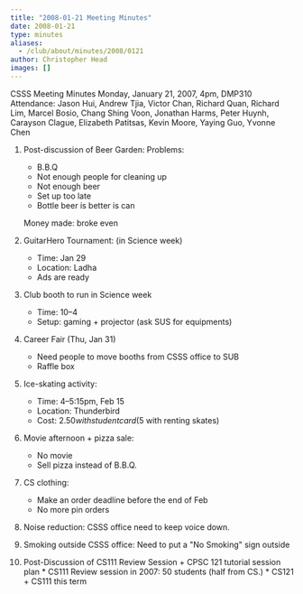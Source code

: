 ```yaml
---
title: "2008-01-21 Meeting Minutes"
date: 2008-01-21
type: minutes
aliases:
  - /club/about/minutes/2008/0121
author: Christopher Head
images: []
---
```


CSSS Meeting Minutes
Monday, January 21, 2007, 4pm, DMP310
Attendance: Jason Hui, Andrew Tjia, Victor Chan, Richard Quan, Richard Lim, Marcel Bosio, Chang Shing Voon, Jonathan Harms, Peter Huynh, Carayson Clague, Elizabeth Patitsas, Kevin Moore, Yaying Guo, Yvonne Chen

1.  Post-discussion of Beer Garden:
    Problems:

    *   B.B.Q
    *   Not enough people for cleaning up
    *   Not enough beer
    *   Set up too late
    *   Bottle beer is better is can

    Money made: broke even

2.  GuitarHero Tournament: (in Science week)
    *   Time: Jan 29
    *   Location: Ladha
    *   Ads are ready
3.  Club booth to run in Science week
    *   Time: 10–4
    *   Setup: gaming + projector (ask SUS for equipments)
4.  Career Fair (Thu, Jan 31)
    *   Need people to move booths from CSSS office to SUB
    *   Raffle box
5.  Ice-skating activity:
    *   Time: 4–5:15pm, Feb 15
    *   Location: Thunderbird
    *   Cost: $2.50 with student card ($5 with renting skates)
6.  Movie afternoon + pizza sale:
    *   No movie
    *   Sell pizza instead of B.B.Q.
7.  CS clothing:
    *   Make an order deadline before the end of Feb
    *   No more pin orders
8.  Noise reduction:
    CSSS office need to keep voice down.
9.  Smoking outside CSSS office:
    Need to put a "No Smoking" sign outside
10.  Post-Discussion of CS111 Review Session + CPSC 121 tutorial session plan
    *   CS111 Review session in 2007: 50 students (half from CS.)
    *   CS121 + CS111 this term
